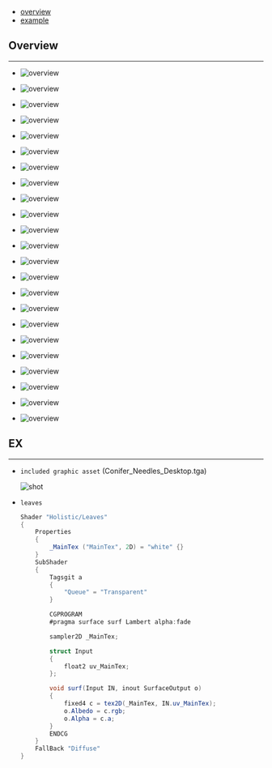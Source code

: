 * [overview](#overview)
* [example](#example)

## Overview <a name="overview"></a>

---

* ![overview](_asset/img/01.png)

* ![overview](_asset/img/02.png)

* ![overview](_asset/img/03.png)

* ![overview](_asset/img/04.png)

* ![overview](_asset/img/05.png)

* ![overview](_asset/img/06.png)

* ![overview](_asset/img/08.png)

* ![overview](_asset/img/09.png)

* ![overview](_asset/img/10.png)

* ![overview](_asset/img/11.png)

* ![overview](_asset/img/12.png)

* ![overview](_asset/img/17.png)

* ![overview](_asset/img/18.png)

* ![overview](_asset/img/19.png)

* ![overview](_asset/img/20.png)

* ![overview](_asset/img/21.png)

* ![overview](_asset/img/22.png)

* ![overview](_asset/img/23.png)

* ![overview](_asset/img/24.png)

* ![overview](_asset/img/25.png)

* ![overview](_asset/img/26.png)

* ![overview](_asset/img/27.png)

* ![overview](_asset/img/29.png)

## EX <a name="example"></a>

---

* `included graphic asset` (Conifer_Needles_Desktop.tga)

    ![shot](_asset/img/Conifer_Needles_Desktop.tga)

* `leaves`

    ```c#
    Shader "Holistic/Leaves"
    {
        Properties
        {
            _MainTex ("MainTex", 2D) = "white" {}
        }
        SubShader
        {
            Tagsgit a
            {
                "Queue" = "Transparent"
            }

            CGPROGRAM
            #pragma surface surf Lambert alpha:fade

            sampler2D _MainTex;

            struct Input
            {
                float2 uv_MainTex;
            };

            void surf(Input IN, inout SurfaceOutput o)
            {
                fixed4 c = tex2D(_MainTex, IN.uv_MainTex);
                o.Albedo = c.rgb;
                o.Alpha = c.a;
            }
            ENDCG
        }
        FallBack "Diffuse"
    }
    ```